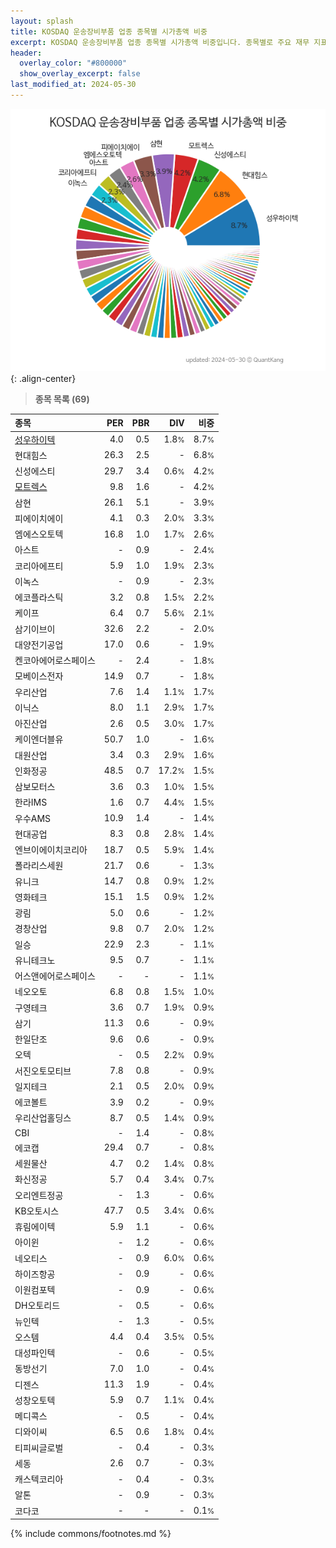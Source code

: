 ```yaml
---
layout: splash
title: KOSDAQ 운송장비부품 업종 종목별 시가총액 비중
excerpt: KOSDAQ 운송장비부품 업종 종목별 시가총액 비중입니다. 종목별로 주요 재무 지표를 함께 표시합니다.
header:
  overlay_color: "#800000"
  show_overlay_excerpt: false
last_modified_at: 2024-05-30
---
```



![KOSDAQ 운송장비부품 업종 종목별 시가총액 비중](/stats/sector/images/kosdaq_업종_운송장비부품_종목.png){: .align-center}


> **종목 목록 (69)**<a id="list"></a>

| **종목** | **PER** | **PBR** | **DIV** | **비중** |
| :------- | ------: | ------: | ------: | -------: |
| [성우하이텍](/015750/) | 4.0 | 0.5 | 1.8<small>%</small> | 8.7<small>%</small> |
| 현대힘스 | 26.3 | 2.5 | - | 6.8<small>%</small> |
| 신성에스티 | 29.7 | 3.4 | 0.6<small>%</small> | 4.2<small>%</small> |
| [모트렉스](/118990/) | 9.8 | 1.6 | - | 4.2<small>%</small> |
| 삼현 | 26.1 | 5.1 | - | 3.9<small>%</small> |
| 피에이치에이 | 4.1 | 0.3 | 2.0<small>%</small> | 3.3<small>%</small> |
| 엠에스오토텍 | 16.8 | 1.0 | 1.7<small>%</small> | 2.6<small>%</small> |
| 아스트 | - | 0.9 | - | 2.4<small>%</small> |
| 코리아에프티 | 5.9 | 1.0 | 1.9<small>%</small> | 2.3<small>%</small> |
| 이녹스 | - | 0.9 | - | 2.3<small>%</small> |
| 에코플라스틱 | 3.2 | 0.8 | 1.5<small>%</small> | 2.2<small>%</small> |
| 케이프 | 6.4 | 0.7 | 5.6<small>%</small> | 2.1<small>%</small> |
| 삼기이브이 | 32.6 | 2.2 | - | 2.0<small>%</small> |
| 대양전기공업 | 17.0 | 0.6 | - | 1.9<small>%</small> |
| 켄코아에어로스페이스 | - | 2.4 | - | 1.8<small>%</small> |
| 모베이스전자 | 14.9 | 0.7 | - | 1.8<small>%</small> |
| 우리산업 | 7.6 | 1.4 | 1.1<small>%</small> | 1.7<small>%</small> |
| 이닉스 | 8.0 | 1.1 | 2.9<small>%</small> | 1.7<small>%</small> |
| 아진산업 | 2.6 | 0.5 | 3.0<small>%</small> | 1.7<small>%</small> |
| 케이엔더블유 | 50.7 | 1.0 | - | 1.6<small>%</small> |
| 대원산업 | 3.4 | 0.3 | 2.9<small>%</small> | 1.6<small>%</small> |
| 인화정공 | 48.5 | 0.7 | 17.2<small>%</small> | 1.5<small>%</small> |
| 삼보모터스 | 3.6 | 0.3 | 1.0<small>%</small> | 1.5<small>%</small> |
| 한라IMS | 1.6 | 0.7 | 4.4<small>%</small> | 1.5<small>%</small> |
| 우수AMS | 10.9 | 1.4 | - | 1.4<small>%</small> |
| 현대공업 | 8.3 | 0.8 | 2.8<small>%</small> | 1.4<small>%</small> |
| 엔브이에이치코리아 | 18.7 | 0.5 | 5.9<small>%</small> | 1.4<small>%</small> |
| 폴라리스세원 | 21.7 | 0.6 | - | 1.3<small>%</small> |
| 유니크 | 14.7 | 0.8 | 0.9<small>%</small> | 1.2<small>%</small> |
| 영화테크 | 15.1 | 1.5 | 0.9<small>%</small> | 1.2<small>%</small> |
| 광림 | 5.0 | 0.6 | - | 1.2<small>%</small> |
| 경창산업 | 9.8 | 0.7 | 2.0<small>%</small> | 1.2<small>%</small> |
| 일승 | 22.9 | 2.3 | - | 1.1<small>%</small> |
| 유니테크노 | 9.5 | 0.7 | - | 1.1<small>%</small> |
| 어스앤에어로스페이스 | - | - | - | 1.1<small>%</small> |
| 네오오토 | 6.8 | 0.8 | 1.5<small>%</small> | 1.0<small>%</small> |
| 구영테크 | 3.6 | 0.7 | 1.9<small>%</small> | 0.9<small>%</small> |
| 삼기 | 11.3 | 0.6 | - | 0.9<small>%</small> |
| 한일단조 | 9.6 | 0.6 | - | 0.9<small>%</small> |
| 오텍 | - | 0.5 | 2.2<small>%</small> | 0.9<small>%</small> |
| 서진오토모티브 | 7.8 | 0.8 | - | 0.9<small>%</small> |
| 일지테크 | 2.1 | 0.5 | 2.0<small>%</small> | 0.9<small>%</small> |
| 에코볼트 | 3.9 | 0.2 | - | 0.9<small>%</small> |
| 우리산업홀딩스 | 8.7 | 0.5 | 1.4<small>%</small> | 0.9<small>%</small> |
| CBI | - | 1.4 | - | 0.8<small>%</small> |
| 에코캡 | 29.4 | 0.7 | - | 0.8<small>%</small> |
| 세원물산 | 4.7 | 0.2 | 1.4<small>%</small> | 0.8<small>%</small> |
| 화신정공 | 5.7 | 0.4 | 3.4<small>%</small> | 0.7<small>%</small> |
| 오리엔트정공 | - | 1.3 | - | 0.6<small>%</small> |
| KB오토시스 | 47.7 | 0.5 | 3.4<small>%</small> | 0.6<small>%</small> |
| 휴림에이텍 | 5.9 | 1.1 | - | 0.6<small>%</small> |
| 아이윈 | - | 1.2 | - | 0.6<small>%</small> |
| 네오티스 | - | 0.9 | 6.0<small>%</small> | 0.6<small>%</small> |
| 하이즈항공 | - | 0.9 | - | 0.6<small>%</small> |
| 이원컴포텍 | - | 0.9 | - | 0.6<small>%</small> |
| DH오토리드 | - | 0.5 | - | 0.6<small>%</small> |
| 뉴인텍 | - | 1.3 | - | 0.5<small>%</small> |
| 오스템 | 4.4 | 0.4 | 3.5<small>%</small> | 0.5<small>%</small> |
| 대성파인텍 | - | 0.6 | - | 0.5<small>%</small> |
| 동방선기 | 7.0 | 1.0 | - | 0.4<small>%</small> |
| 디젠스 | 11.3 | 1.9 | - | 0.4<small>%</small> |
| 성창오토텍 | 5.9 | 0.7 | 1.1<small>%</small> | 0.4<small>%</small> |
| 메디콕스 | - | 0.5 | - | 0.4<small>%</small> |
| 디와이씨 | 6.5 | 0.6 | 1.8<small>%</small> | 0.4<small>%</small> |
| 티피씨글로벌 | - | 0.4 | - | 0.3<small>%</small> |
| 세동 | 2.6 | 0.7 | - | 0.3<small>%</small> |
| 캐스텍코리아 | - | 0.4 | - | 0.3<small>%</small> |
| 알톤 | - | 0.9 | - | 0.3<small>%</small> |
| 코다코 | - | - | - | 0.1<small>%</small> |

{% include commons/footnotes.md %}